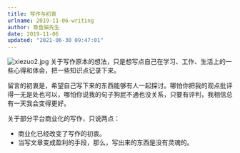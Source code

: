 ```yaml
---
title: 写作与初衷
urlname: 2019-11-06-writing
author: 章鱼猫先生
date: 2019-11-06
updated: "2021-06-30 09:47:01"
---
```


![xiezuo2.jpg](https://shub-1251708715.cos.ap-guangzhou.myqcloud.com/elog-notebook-img/Fu0vY5O4M2i5Lxxtta0VfcXuNCq5.jpeg)
关于写作原本的想法，只是想写点自己在学习、工作、生活上的一些心得和体会，把一些知识点记录下来。

留言的初衷是，希望自己写下来的东西能够有人一起探讨。哪怕你把我的观点批评得一无是处也可以，哪怕你说我的句子狗屁不通也没关系，只要有评判，我相信总有一天我会变得更好。

关于部分平台商业化的写作，只说两点：

- 商业化已经改变了写作的初衷。
- 当写文章变成盈利的手段，那么，写出来的东西是没有灵魂的。
